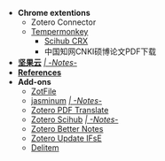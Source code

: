 - **Chrome extentions**
  - Zotero Connector
  - [Tempermonkey](https://www.tampermonkey.net/)
    - [Scihub CRX](https://www.scigreat.com/139999.html)
    - 中国知网CNKI硕博论文PDF下载
- [**坚果云**](https://www.jianguoyun.com/#/) [*| -Notes-*](https://github.com/conanchiao/zotero/blob/main/jianguoyun.md)
- [**References**](https://github.com/conanchiao/zotero/blob/main/References.md)
- **Add-ons**
  - [ZotFile](http://zotfile.com/)
  - [jasminum](https://github.com/l0o0/jasminum) [*| -Notes-*](https://github.com/conanchiao/zotero/blob/main/jasminum.md)
  - [Zotero PDF Translate](https://github.com/windingwind/zotero-pdf-translate)
  - [Zotero Scihub](https://github.com/ethanwillis/zotero-scihub) [*| -Notes-*](https://github.com/conanchiao/zotero/blob/main/Zotero%20Scihub.md)
  - [Zotero Better Notes](https://github.com/windingwind/zotero-better-notes)
  - [Zotero Update IFsE](https://github.com/redleafnew/zotero-updateifsE)
  - [Delitem](https://github.com/redleafnew/delitemwithatt)
